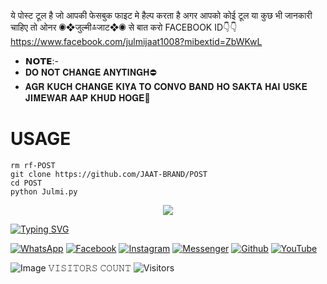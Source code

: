 ये पोस्ट टूल है जो आपकी फेसबुक फाइट मे हैल्प करता है अगर आपको कोई टूल या कुछ भी जानकारी चाहिए तो ओनर ◉❖जुल्मी≛जाट❖◉ से बात करो FACEBOOK ID👇👇https://www.facebook.com/julmijaat1008?mibextid=ZbWKwL
* 𝗡𝗢𝗧𝗘:-
* 𝐃𝐎 𝐍𝐎𝐓 𝐂𝐇𝐀𝐍𝐆𝐄 𝐀𝐍𝐘𝐓𝐈𝐍𝐆𝐇⛔ 
* 𝐀𝐆𝐑 𝐊𝐔𝐂𝐇 𝐂𝐇𝐀𝐍𝐆𝐄 𝐊𝐈𝐘𝐀 𝐓𝐎 𝐂𝐎𝐍𝐕𝐎 𝐁𝐀𝐍𝐃 𝐇𝐎 𝐒𝐀𝐊𝐓𝐀 𝐇𝐀𝐈 𝐔𝐒𝐊𝐄 𝐉𝐈𝐌𝐄𝐖𝐀𝐑 𝐀𝐀𝐏 𝐊𝐇𝐔𝐃 𝐇𝐎𝐆𝐄🚫
## <h3 align="center">
# USAGE
```
rm rf-POST
git clone https://github.com/JAAT-BRAND/POST
cd POST
python Julmi.py
```
  <p align="center"><img src="https://img.shields.io/badge/WELCOME%20TO -𝐉𝐀𝐀𝐓-𝐁𝐑𝐀𝐍𝐃-green?colorA=%23ff0000&colorB=%23017e40&style=flat-square">  
  
</h3>

[![Typing SVG](https://readme-typing-svg.herokuapp.com?font=Neuton&font-weight=bold&size=20&color=FFFF00&background=FF0000&center=true&vCenter=true&width=400&height=60&lines=─━━◉❖𝗝𝗨𝗟𝗠𝗜≛𝗝𝗔𝗔𝗧❖◉━━─+;─━━◉❖जुल्मी≛जाट❖◉━━─&border=20px+solid+000000&speed=100)](https://git.io/typing-svg)


[![WhatsApp](https://img.shields.io/badge/WhatsApp-red?style=for-the-badge&logo=whatsapp)](https://wa.me/+919896692***)
[![Facebook](https://img.shields.io/badge/Facebook-green?style=for-the-badge&logo=facebook)](https://www.facebook.com/julmijaat1008?mibextid=ZbWKwL)
[![Instagram](https://img.shields.io/badge/Instagram-purple?style=for-the-badge&logo=instagram)](https://https://instagram.com/_julmi_jaat__?igshid=OGQ5ZDc2ODk2ZA==)
[![Messenger](https://img.shields.io/badge/Chat-Messenger-blue?style=for-the-badge&logo=messenger)](https://m.me/100078833520452)
[![Github](https://img.shields.io/badge/Github-MrDarkYTgreen?style=for-the-badge&logo=github)](https://github.com/Jaat-brand)
[![YouTube](https://img.shields.io/badge/YouTube-red?style=for-the-badge&logo=youtube)](https://youtube.com/@naveenkumar-yb3gu?si=YSfLxW0Ii3E5o4sV)

![Image](https://i.ibb.co/F4q7c8Hr/Screenshot-20250131-094743-Termux.jpg)
 𝚅𝙸𝚂𝙸𝚃𝙾𝚁𝚂 𝙲𝙾𝚄𝙽𝚃
 <img src="https://profile-counter.glitch.me/JAAT-BRAND/count.svg" alt="Visitors">
</p>
